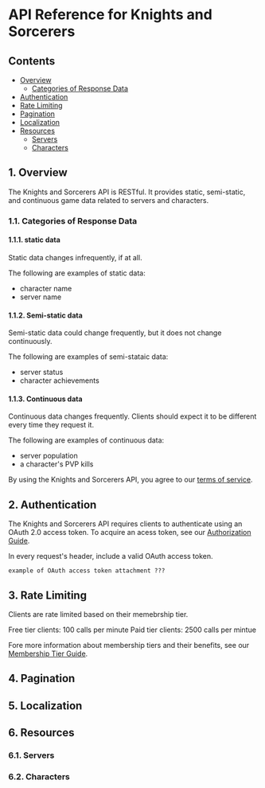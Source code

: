 # API Reference for Knights and Sorcerers

## Contents
- [Overview](#Overview)
  - [Categories of Response Data](#ResponseDataCategories)
- [Authentication](#Authentication)
- [Rate Limiting](#RateLimiting)
- [Pagination](#Pagination)
- [Localization](#Localization)
- [Resources](#Resources)
  - [Servers](#Servers)
  - [Characters](#Characters)

## 1. Overview <a name="Overview"></a>
The Knights and Sorcerers API is RESTful. It provides static, semi-static, and continuous game data related to servers and characters. 

### 1.1. Categories of Response Data <a name="ResponseDataCategories"></a>

#### 1.1.1. static data
Static data changes infrequently, if at all.

The following are examples of static data:
- character name
- server name

#### 1.1.2. Semi-static data
Semi-static data could change frequently, but it does not change continuously.

The following are examples of semi-stataic data:
- server status
- character achievements

#### 1.1.3. Continuous data
Continuous data changes frequently. Clients should expect it to be different every time they request it.

The following are examples of continuous data:
- server population
- a character's PVP kills
  
By using the Knights and Sorcerers API, you agree to our [terms of service](#Overview).

## 2. Authentication <a name="Authentication"></a>
The Knights and Sorcerers API requires clients to authenticate using an OAuth 2.0 access token. To acquire an acess token, see our [Authorization Guide](#Authentication).

In every request's header, include a valid OAuth access token. <!-- TODO: list 2.0? , cap "access token"? -->

```
example of OAuth access token attachment ???
```

## 3. Rate Limiting <a name="RateLimiting"></a>
Clients are rate limited based on their memebrship tier.

Free tier clients: 100 calls per minute
Paid tier clients: 2500 calls per mintue

Fore more information about membership tiers and their benefits, see our [Membership Tier Guide](#RateLimiting).

## 4. Pagination <a name="Pagination"></a>

## 5. Localization <a name="Localization"></a>

## 6. Resources <a name="Resources"></a>

### 6.1. Servers <a name="Servers"></a>

### 6.2. Characters <a name="Characters"></a>
